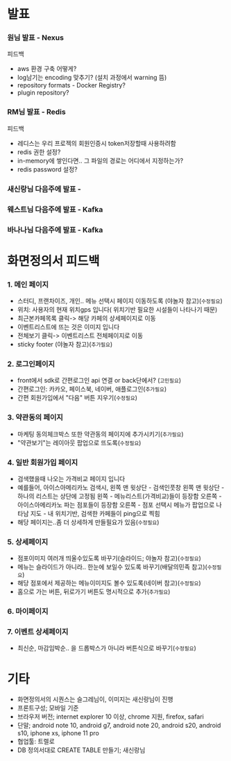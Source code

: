 # 발표
### 원님 발표 - Nexus
피드백
- aws 환경 구축 어떻게?
- log남기는 encoding 맞추기? (설치 과정에서 warning 뜸)
- repository formats - Docker Registry?
- plugin repository?

###  RM님 발표 - Redis
피드백
- 레디스는 우리 프로젝의 회원인증시 token저장할때 사용하려함
- redis 권한 설정?
- in-memory에 쌓인다면.. 그 파일의 경로는 어디에서 지정하는가?
- redis password 설정?

###  새신랑님 다음주에 발표 - 
###  웨스트님 다음주에 발표 - Kafka
###  바나나님 다음주에 발표 - Kafka

# 화면정의서 피드백
### 1.   메인 페이지
  - 스터디, 프랜차이즈, 개인.. 메뉴 선택시 페이지 이동하도록 (야놀자 참고)(`수정필요`)
  - 위치: 사용자의 현재 위치gps 입니다( 위치기반 필요한 시설들이 나타나기 때문)
  - 최근본카페목록 클릭-> 해당 카페의 상세페이지로 이동
  - 이벤트리스트에 뜨는 것은 이미지 입니다
  - 전체보기 클릭-> 이벤트리스트 전체페이지로 이동
  - sticky footer (야놀자 참고)(`추가필요`)

### 2.  로그인페이지
  - front에서 sdk로 간편로그인 api 연결 or back단에서? (`고민필요`)
  - 간편로그인: 카카오, 페이스북, 네이버, 애플로그인(`추가필요`)
  - 간편 회원가입에서 "다음" 버튼 지우기(`수정필요`)

### 3.  약관동의 페이지
  - 마케팅 동의체크박스 또한 약관동의 페이지에 추가시키기(`추가필요`)
  - "약관보기"는 레이아웃 팝업으로 뜨도록(`수정필요`)

### 4.  일반 회원가입 페이지
  
-  검색했을때 나오는 가격비교 페이지 입니다
- 예를들어, 아이스아메리카노 검색시, 
	왼쪽 맨 윗상단 - 검색인풋창
	왼쪽 맨 윗상단 - 하나의 리스트는 상단에 고정됨
	왼쪽 - 메뉴리스트(가격비교)들이 등장함
	오른쪽 - 아이스아메리카노 파는 점포들이 등장함
	오른쪽 - 점포 선택시 메뉴가 팝업으로 나타남
	지도 - 내 위치기반, 검색한 카페들이 ping으로 찍힘
- 해당 페이지는..좀 더 상세하게 만들필요가 있음(`수정필요`)
 

### 5.  상세페이지
  - 점포이미지 여러개 띄울수있도록 바꾸기(슬라이드; 야놀자 참고)(`수정필요`)
  - 메뉴는 슬라이드가 아니라.. 한눈에 보일수 있도록 바꾸기(배달의민족  참고)(`수정필요`)
  - 해당 점포에서 제공하는 메뉴이미지도 볼수 있도록(네이버 참고)(`수정필요`)
  - 홈으로 가는 버튼, 뒤로가기 버튼도 명시적으로 추가(`추가필요`)

### 6. 마이페이지
### 7. 이벤트 상세페이지
  - 최신순, 마감임박순.. 을 드롭박스가 아니라 버튼식으로 바꾸기(`수정필요`)
  
# 기타
- 화면정의서의 시퀀스는 슬그레님이,  이미지는 새신랑님이 진행
- 프론트구성; 모바일 기준
- 브라우저 버전; internet explorer 10 이상, chrome 지원, firefox, safari 
- 단말; android note 10, android g7, android note 20, android s20, android s10, iphone xs, iphone 11 pro
- 협업툴: 트렐로
- DB 정의서대로 CREATE TABLE 만들기; 새신랑님
